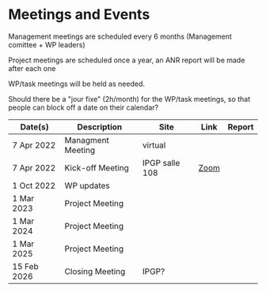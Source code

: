 # Meetings and Events

Management meetings are scheduled every 6 months (Management comittee + WP leaders)

Project meetings are scheduled once a year, an ANR report will be made after each one

WP/task meetings will be held as needed.

Should there be a "jour fixe" (2h/month) for the WP/task meetings, so that people can block off a date on their calendar?

| Date(s)     | Description       | Site    | Link | Report |
| ----------- | ----------------  | ------- | ---- | ------ |
|  7 Apr 2022 | Managment Meeting | virtual |      |        |
|  7 Apr 2022 | Kick-off Meeting  | IPGP salle 108   | [Zoom](https://u-paris.zoom.us/j/84585189610?pwd=NzNNdE5WeTJmNlc3YnBzR2ZOenFsUT09) |        |
|  1 Oct 2022 | WP updates        |         |      |        |
|  1 Mar 2023 | Project Meeting   |         |      |        |
|  1 Mar 2024 | Project Meeting   |         |      |        |
|  1 Mar 2025 | Project Meeting   |         |      |        |
| 15 Feb 2026 | Closing Meeting   | IPGP?   |      |        |


